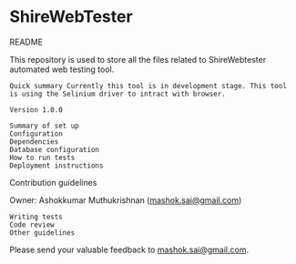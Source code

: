 ShireWebTester
==============

README

This repository is used to store all the files related to ShireWebtester automated web testing tool.

    Quick summary Currently this tool is in development stage. This tool is using the Selinium driver to intract with browser.

    Version 1.0.0

    Summary of set up
    Configuration
    Dependencies
    Database configuration
    How to run tests
    Deployment instructions

Contribution guidelines

Owner: Ashokkumar Muthukrishnan (mashok.sai@gmail.com)

    Writing tests
    Code review
    Other guidelines

Please send your valuable feedback to mashok.sai@gmail.com.
